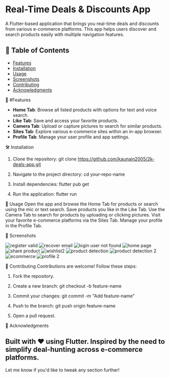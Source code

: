 # Real-Time Deals & Discounts App

A Flutter-based application that brings you real-time deals and discounts from various e-commerce platforms. This app helps users discover and search products easily with multiple navigation features.


## 📂 Table of Contents

- [Features](#features)
- [Installation](#installation)
- [Usage](#usage)
- [Screenshots](#screenshots)
- [Contributing](#contributing)
- [Acknowledgments](#acknowledgments)


🚀 #Features

- **Home Tab**: Browse all listed products with options for text and voice search.
- **Like Tab**: Save and access your favorite products.
- **Camera Tab**: Upload or capture pictures to search for similar products.
- **Sites Tab**: Explore various e-commerce sites within an in-app browser.
- **Profile Tab**: Manage your user profile and app settings.


🛠️ Installation

1. Clone the repository:
   git clone https://github.com/kaunain2005/2k-deals-app.git

2. Navigate to the project directory:
    cd your-repo-name

3. Install dependencies:
    flutter pub get

4. Run the application:
    flutter run


📖 Usage
Open the app and browse the Home Tab for products or search using the mic or text search.
Save products you like in the Like Tab.
Use the Camera Tab to search for products by uploading or clicking pictures.
Visit your favorite e-commerce platforms via the Sites Tab.
Manage your profile in the Profile Tab.


📸 Screenshots

![register valid](https://github.com/user-attachments/assets/ad0bbabb-6a61-4ca5-9bcf-77b71987c565)
![recover email](https://github.com/user-attachments/assets/d0fd1d4b-79da-41a0-a4c2-3ef9a83d85ea)
![login user not found](https://github.com/user-attachments/assets/a475580d-84a5-441e-93df-2bcf2d0068e5)
![home page](https://github.com/user-attachments/assets/20cd9145-f631-49dc-aa72-92f889b4c8bb)
![share product](https://github.com/user-attachments/assets/ddd97323-392a-4e49-bf29-b4998219f1c9)
![wishlist2](https://github.com/user-attachments/assets/1a90d0a3-9c27-4ff7-a374-91af1b52d1e9)
![product detection](https://github.com/user-attachments/assets/d9f2638f-6011-47b3-9d6d-0c4492620436)
![product detection 2](https://github.com/user-attachments/assets/db543b66-4a62-4eaa-ade2-dd9e65f8eb25)
![ecommerce](https://github.com/user-attachments/assets/72dfa2c9-1d63-4b5a-8949-2f2646848564)
![profile 2](https://github.com/user-attachments/assets/d7be2d78-e0d9-48a5-8b4c-f3fd8d58d50a)


🤝 Contributing
Contributions are welcome! Follow these steps:

1. Fork the repository.

2. Create a new branch:
git checkout -b feature-name

3. Commit your changes:
git commit -m "Add feature-name"

4. Push to the branch:
git push origin feature-name

5. Open a pull request.

🙌 Acknowledgments

Built with ❤️ using Flutter.
Inspired by the need to simplify deal-hunting across e-commerce platforms.
---

Let me know if you'd like to tweak any section further!
